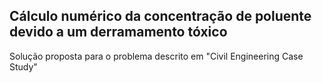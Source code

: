 ## Cálculo numérico da concentração de poluente devido a um derramamento tóxico

Solução proposta para o problema descrito em "Civil Engineering Case Study"
